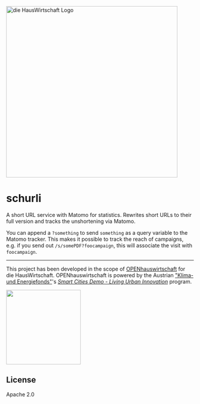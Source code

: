 <img width="460" alt="die HausWirtschaft Logo" src="https://tools.diehauswirtschaft.at/public-static-files/logos/dhw-signet-logotype.png">

# schurli

A short URL service with Matomo for statistics. Rewrites short URLs
to their full version and tracks the unshortening via Matomo.

You can append a `?something` to send `something` as a query variable to the Matomo tracker.
This makes it possible to track the reach of campaigns, e.g. if you send out `/s/somePDF?foocampaign`, this will
associate the visit with `foocampaign`.

<hr>

This project has been developed in the scope of [OPENhauswirtschaft][1]
for die HausWirtschaft.
OPENhauswirtschaft is powered by the Austrian ["Klima- und Energiefonds"][2]'s
*[Smart Cities Demo - Living Urban Innovation][3]* program.

<img width="200" alt="" src="https://tools.diehauswirtschaft.at/public-static-files/logos/klien-poweredby.jpg">

## License

Apache 2.0

[1]: https://www.smartcities.at/stadt-projekte/smart-cities/#innovatives-hauswirtschaften-im-nutzungsgemischten-stadtkern
[2]: https://www.klimafonds.gv.at/
[3]: https://www.smartcities.at/
